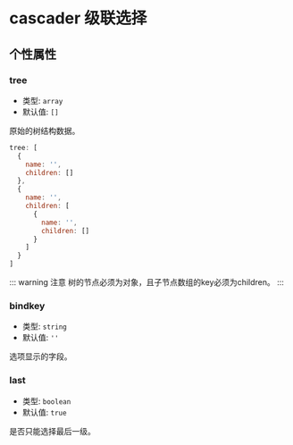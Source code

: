 # cascader 级联选择

## 个性属性

### tree

- 类型: `array`
- 默认值: `[]`

原始的树结构数据。

```js
tree: [
  {
    name: '',
    children: []
  },
  {
    name: '',
    children: [
      {
        name: '',
        children: []
      }
    ]
  }
]
```

::: warning 注意
树的节点必须为对象，且子节点数组的key必须为children。
:::

### bindkey

- 类型: `string`
- 默认值: `''`

选项显示的字段。

### last

- 类型: `boolean`
- 默认值: `true`

是否只能选择最后一级。